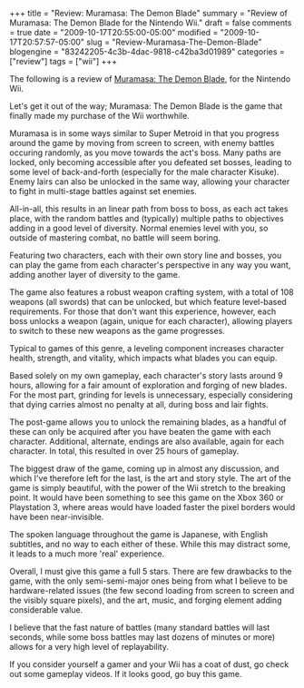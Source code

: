 +++
title = "Review: Muramasa: The Demon Blade"
summary = "Review of Muramasa: The Demon Blade for the Nintendo Wii."
draft = false
comments = true
date = "2009-10-17T20:55:00-05:00"
modified = "2009-10-17T20:57:57-05:00"
slug = "Review-Muramasa-The-Demon-Blade"
blogengine = "83242205-4c3b-4dac-9818-c42ba3d01989"
categories = ["review"]
tags = ["wii"]
+++

<div class="note">
<p>The following is a review of <a rel="external" href="http://www.amazon.com/gp/product/B001HB7K6I?tag=strivinglifen-20">Muramasa: The Demon Blade</a>, for the Nintendo Wii.</p>
</div>
<p>Let's get it out of the way; Muramasa: The Demon Blade is the game that finally made my purchase of the Wii worthwhile.</p>
<p>Muramasa is in some ways similar to Super Metroid in that you progress around the game by moving from screen to screen, with enemy battles occuring randomly, as you move towards the act's boss. Many paths are locked, only becoming accessible after you defeated set bosses, leading to some level of back-and-forth (especially for the male character Kisuke). Enemy lairs can also be unlocked in the same way, allowing your character to fight in multi-stage battles against set enemies.</p>
<p>All-in-all, this results in an linear path from boss to boss, as each act takes place, with the random battles and (typically) multiple paths to objectives adding in a good level of diversity. Normal enemies level with you, so outside of mastering combat, no battle will seem boring.</p>
<p>Featuring two characters, each with their own story line and bosses, you can play the game from each character's perspective in any way you want, adding another layer of diversity to the game.</p>
<p>The game also features a robust weapon crafting system, with a total of 108 weapons (all swords) that can be unlocked, but which feature level-based requirements. For those that don't want this experience, however, each boss unlocks a weapon (again, unique for each character), allowing players to switch to these new weapons as the game progresses.</p>
<p>Typical to games of this genre, a leveling component increases character health, strength, and vitality, which impacts what blades you can equip.</p>
<p>Based solely on my own gameplay, each character's story lasts around 9 hours, allowing for a fair amount of exploration and forging of new blades. For the most part, grinding for levels is unnecessary, especially considering that dying carries almost no penalty at all, during boss and lair fights.</p>
<p>The post-game allows you to unlock the remaining blades, as a handful of these can only be acquired after you have beaten the game with each character. Additional, alternate, endings are also available, again for each character. In total, this resulted in over 25 hours of gameplay.</p>
<p>The biggest draw of the game, coming up in almost any discussion, and which I've therefore left for the last, is the art and story style. The art of the game is simply beautiful, with the power of the Wii stretch to the breaking point. It would have been something to see this game on the Xbox 360 or Playstation 3, where areas would have loaded faster the pixel borders would have been near-invisible.</p>
<p>The spoken language throughout the game is Japanese, with English subtitles, and no way to each either of these. While this may distract some, it leads to a much more 'real' experience.</p>
<p>Overall, I must give this game a full 5 stars. There are few drawbacks to the game, with the only semi-semi-major ones being from what I believe to be hardware-related issues (the few second loading from screen to screen and the visibly square pixels), and the art, music, and forging element adding considerable value.</p>
<p>I believe that the fast nature of battles (many standard battles will last seconds, while some boss battles may last dozens of minutes or more) allows for a very high level of replayability.</p>
<p>If you consider yourself a gamer and your Wii has a coat of dust, go check out some gameplay videos. If it looks good, go buy this game.</p>

